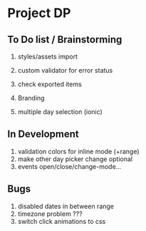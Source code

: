 # Project DP

## To Do list / Brainstorming

1. styles/assets import
2. custom validator for error status
3. check exported items
4. Branding

5. multiple day selection (ionic)

## In Development

1. validation colors for inline mode (+range)
2. make other day picker change optional
3. events open/close/change-mode...

## Bugs

1. disabled dates in between range
2. timezone problem ???
3. switch click animations to css

